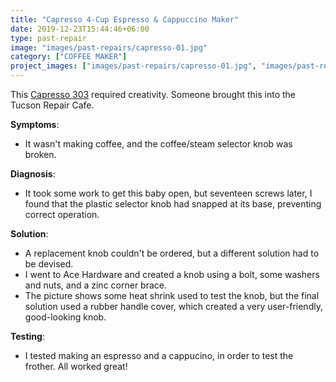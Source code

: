 ```yaml
---
title: "Capresso 4-Cup Espresso & Cappuccino Maker"
date: 2019-12-23T15:44:46+06:00
type: past-repair
image: "images/past-repairs/capresso-01.jpg"
category: ["COFFEE MAKER"]
project_images: ["images/past-repairs/capresso-01.jpg", "images/past-repairs/capresso-02.jpg", "images/past-repairs/capresso-03.jpg", "images/past-repairs/capresso-04.jpg"]
---
```


This [Capresso 303](https://www.capresso.com/espresso-machines/4-cup-espresso-cappuccino-machine.html) required creativity. Someone brought this into the Tucson Repair Cafe.


**Symptoms**:

- It wasn't making coffee, and the coffee/steam selector knob was broken.

**Diagnosis**:
- It took some work to get this baby open, but seventeen screws later, I found that the plastic selector knob had snapped at its base, preventing correct operation.

**Solution**:
- A replacement knob couldn't be ordered, but a different solution had to be devised.
- I went to Ace Hardware and created a knob using a bolt, some washers and nuts, and a zinc corner brace.
- The picture shows some heat shrink used to test the knob, but the final solution used a rubber handle cover, which created a very user-friendly, good-looking knob.

**Testing**:
- I tested making an espresso and a cappucino, in order to test the frother. All worked great!